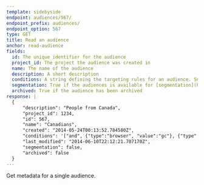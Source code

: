 ```yaml
---
template: sidebyside
endpoint: audiences/567/
endpoint_prefix: audiences/
endpoint_option: 567
type: GET
title: Read an audience
anchor: read-audience
fields:
  id: The unique identifier for the audience
  project_id: The project the audience was created in
  name: The name of the audience
  description: A short description
  conditions: A string defining the targeting rules for an audience. See the sections on [audience conditions](https://help.optimizely.com/Target_Your_Visitors/Audience_conditions%3A_Descriptions_and_examples) for more information.
  segmentation: True if the audiences is available for [segmentation](https://help.optimizely.com/hc/en-us/articles/200039935#segmenting) on the results page (Platinum only).
  archived: True if the audience has been archived
response: |
  {
      "description": "People from Canada",
      "project_id": 1234,
      "id": 567,
      "name": "Canadians",
      "created": "2014-05-24T00:13:52.784580Z",
      "conditions": '["and", {"type":"browser", "value":"gc"}, {"type":"query", "name":"utm_campaign", "value":"true"}]',
      "last_modified": "2014-06-10T22:12:21.707170Z",
      "segmentation": false,
      "archived": false
  }
---
```


Get metadata for a single audience.
